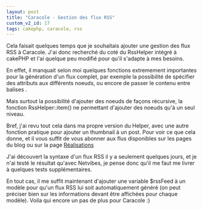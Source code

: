 ```yaml
---
layout: post
title: "Caracole - Gestion des flux RSS"
custom_v2_id: 17
tags: cakephp, caracole, rss
---
```


Cela faisait quelques temps que je souhaitais ajouter une gestion des flux RSS
à Caracole. J'ai donc recherché du coté du RssHelper intégré à cakePHP et l'ai
quelque peu modifié pour qu'il s'adapte à mes besoins.

En effet, il manquait selon moi quelques fonctions extremement importantes
pour la génération d'un flux complet, par exemple la possibilité de spécifier
des attributs aux différents noeuds, ou encore de passer le contenu entre
balises <![CDATA[]]>.

Mais surtout la possibilité d'ajouter des noeuds de façons récursive, la
fonction RssHelper::item() ne permettant d'ajouter des noeuds qu'à un seul
niveau.

Bref, j'ai revu tout cela dans ma propre version du Helper, avec une autre
fonction pratique pour ajouter un thumbnail à un post. Pour voir ce que cela
donne, et il vous suffit de vous abonner aux flus disponibles sur les pages du
blog ou sur la page [Réalisations](/realisations/)

J'ai découvert la syntaxe d'un flux RSS il y a seulement quelques jours, et je
n'ai testé le résultat qu'avec Netvibes, je pense donc qu'il me faut me livrer
à quelques tests supplémentaires.

En tout cas, il me suffit maintenant d'ajouter une variable $rssFeed à un
modèle pour qu'un flux RSS lui soit automatiquement généré (on peut préciser
bien sur les informations devant être affichées pour chaque modèle). Voila qui
encore un pas de plus pour Caracole :)